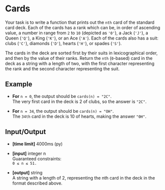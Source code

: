 Cards
=========
Your task is to write a function that prints out the `nth` card of the standard card deck. Each of the cards has a rank
which can be, in order of ascending value, a number in range from `2` to `10` (depicted as `'0'`), a Jack
(`'J'`), a Queen (`'Q'`), a King (`'K'`), or an Ace (`'A'`). Each of the cards also has a suit: clubs (`'C'`), diamonds
(`'D'`), hearts (`'H'`), or spades (`'S'`).

The cards in the deck are sorted first by their suits in lexicographical order, and then by the value of their ranks.
Return the `nth` (`0`-based) card in the deck as a string with a length of two, with the first character representing
the rank and the second character representing the suit.

Example
---------
* __For__ `n = 0`, the output should be
`cards(n) = "2C"`.<br/>
    The very first card in the deck is 2 of clubs, so the answer is `"2C"`.

* __For__ `n = 34`, the output should be
`cards(n) = "OH"`.<br/>
    The `34th` card in the deck is 10 of hearts, making the answer `"0H"`.

Input/Output
-------------
* __[time limit]__ 4000ms (py)

* __[input]__ integer n <br/>
    Guaranteed constraints: <br/>
    `0 ≤ n ≤ 51.`

* __[output]__ string <br/>
    A string with a length of 2, representing the nth card in the deck in the format described above.